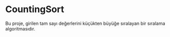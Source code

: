 # CountingSort
Bu proje, girilen tam sayı değerlerini küçükten büyüğe sıralayan bir sıralama algoritmasıdır. 
